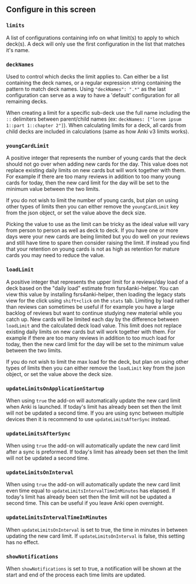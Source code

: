 ## Configure in this screen

### `limits`

A list of configurations containing info on what limit(s) to apply to which deck(s). A deck will only use the first configuration in the list that matches it's name.

### `deckNames`

Used to control which decks the limit applies to. Can either be a list containing the deck names, or a regular expression string containing the pattern to match deck names. Using `"deckNames": ".*"` as the last configuration can serve as a way to have a 'default' configuration for all remaining decks.

When creating a limit for a specific sub-deck use the full name including the `::` delimiters between parent/child names (ex: `deckNames: ["lorem ipsum 1::part 1::chapter 2"]`). When calculating limits for a deck, all cards from child decks are included in calculations (same as how Anki v3 limits works).

### `youngCardLimit`

A positive integer that represents the number of young cards that the deck should not go over when adding new cards for the day. This value does not replace existing daily limits on new cards but will work together with them. For example if there are too many reviews in addition to too many young cards for today, then the new card limit for the day will be set to the minimum value between the two limits.

If you do not wish to limit the number of young cards, but plan on using other types of limits then you can either remove the `youngCardLimit` key from the json object, or set the value above the deck size.

Picking the value to use as the limit can be tricky as the ideal value will vary from person to person as well as deck to deck. If you have one or more days were your new cards are being limited but you do well on your reviews and still have time to spare then consider raising the limit. If instead you find that your retention on young cards is not as high as retention for mature cards you may need to reduce the value.

### `loadLimit`

A positive integer that represents the upper limit for a reviews/day load of a deck based on the "daily load" estimate from fsrs4anki-helper. You can view this value by installing fsrs4anki-helper, then loading the legacy stats view for the click using `shift+click` on the `stats` tab. Limiting by load rather than reviews can sometimes be useful if for example you have a large backlog of reviews but want to continue studying new material while you catch up. New cards will be limited each day by the difference between `loadLimit` and the calculated deck load value. This limit does not replace existing daily limits on new cards but will work together with them. For example if there are too many reviews in addition to too much load for today, then the new card limit for the day will be set to the minimum value between the two limits.

If you do not wish to limit the max load for the deck, but plan on using other types of limits then you can either remove the `loadLimit` key from the json object, or set the value above the deck size.

### `updateLimitsOnApplicationStartup`

When using `true` the add-on will automatically update the new card limit when Anki is launched. If today's limit has already been set then the limit will not be updated a second time. If you are using sync between multiple devices then it is recommend to use `updateLimitsAfterSync` instead.

### `updateLimitsAfterSync`

When using `true` the add-on will automatically update the new card limit after a sync is preformed. If today's limit has already been set then the limit will not be updated a second time.

### `updateLimitsOnInterval`

When using `true` the add-on will automatically update the new card limit even time equal to `updateLimitsIntervalTimeInMinutes` has elapsed. If today's limit has already been set then the limit will not be updated a second time. This can be useful if you leave Anki open overnight.

### `updateLimitsIntervalTimeInMinutes`

When `updateLimitsOnInterval` is set to true, the time in minutes in between updating the new card limit. If `updateLimitsOnInterval` is false, this setting has no effect.

### `showNotifications`

When `showNotifications` is set to true, a notification will be shown at the start and end of the process each time limits are updated.
